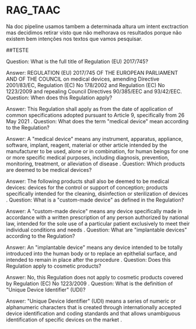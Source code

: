 # RAG_TAAC


Na doc pipeline usamos tambem a determinada altura um intent exctraction mas decidimos retirar visto que não melhorava os resultados porque não existem bem intenções nos textos que vamos pesquisar.


##TESTE

Question: What is the full title of Regulation (EU) 2017/745?

Answer: REGULATION (EU) 2017/745 OF THE EUROPEAN PARLIAMENT AND OF THE COUNCIL on medical devices, amending Directive 2001/83/EC, Regulation (EC) No 178/2002 and Regulation (EC) No 1223/2009 and repealing Council Directives 90/385/EEC and 93/42/EEC.
Question: When does this Regulation apply?

Answer: This Regulation shall apply as from the date of application of common specifications adopted pursuant to Article 9, specifically from 26 May 2021 .
Question: What does the term "medical device" mean according to the Regulation?

Answer: A "medical device" means any instrument, apparatus, appliance, software, implant, reagent, material or other article intended by the manufacturer to be used, alone or in combination, for human beings for one or more specific medical purposes, including diagnosis, prevention, monitoring, treatment, or alleviation of disease .
Question: Which products are deemed to be medical devices?

Answer: The following products shall also be deemed to be medical devices: devices for the control or support of conception; products specifically intended for the cleaning, disinfection or sterilization of devices .
Question: What is a "custom-made device" as defined in the Regulation?

Answer: A "custom-made device" means any device specifically made in accordance with a written prescription of any person authorized by national law, intended for the sole use of a particular patient exclusively to meet their individual conditions and needs .
Question: What are "implantable devices" according to the Regulation?

Answer: An "implantable device" means any device intended to be totally introduced into the human body or to replace an epithelial surface, and intended to remain in place after the procedure .
Question: Does this Regulation apply to cosmetic products?

Answer: No, this Regulation does not apply to cosmetic products covered by Regulation (EC) No 1223/2009 .
Question: What is the definition of "Unique Device Identifier" (UDI)?

Answer: "Unique Device Identifier" (UDI) means a series of numeric or alphanumeric characters that is created through internationally accepted device identification and coding standards and that allows unambiguous identification of specific devices on the market .